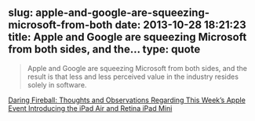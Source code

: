 slug: apple-and-google-are-squeezing-microsoft-from-both
date: 2013-10-28 18:21:23
title: Apple and Google are squeezing Microsoft from both sides, and the...
type: quote
---

> Apple and Google are squeezing Microsoft from both sides, and the result is that less and less perceived value in the industry resides solely in software.

[Daring Fireball: Thoughts and Observations Regarding This Week’s Apple Event Introducing the iPad Air and Retina iPad Mini](http://daringfireball.net/2013/10/this_weeks_ipad_event)
